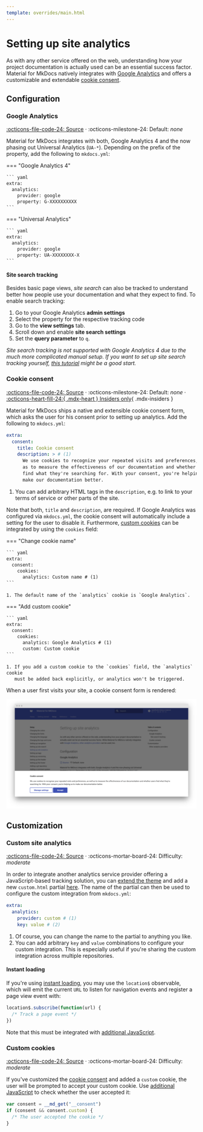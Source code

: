 ```yaml
---
template: overrides/main.html
---
```


# Setting up site analytics

As with any other service offered on the web, understanding how your project
documentation is actually used can be an essential success factor. Material for
MkDocs natively integrates with [Google Analytics][1] and offers a customizable
and extendable [cookie consent][2].

  [1]: https://developers.google.com/analytics
  [2]: #cookie-consent

## Configuration

### Google Analytics

[:octicons-file-code-24: Source][3] · :octicons-milestone-24: Default: _none_

Material for MkDocs integrates with both, Google Analytics 4 and the now phasing
out Universal Analytics (`UA-*`). Depending on the prefix of the property, add
the following to `mkdocs.yml`:

=== "Google Analytics 4"

    ``` yaml
    extra:
      analytics:
        provider: google
        property: G-XXXXXXXXXX
    ```

=== "Universal Analytics"

    ``` yaml
    extra:
      analytics:
        provider: google
        property: UA-XXXXXXXX-X
    ```

  [3]: https://github.com/squidfunk/mkdocs-material/blob/master/src/partials/integrations/analytics.html

#### Site search tracking

Besides basic page views, _site search_ can also be tracked to understand better
how people use your documentation and what they expect to find. To enable
search tracking:

1. Go to your Google Analytics __admin settings__
2. Select the property for the respective tracking code
3. Go to the __view settings__ tab.
4. Scroll down and enable __site search settings__
5. Set the __query parameter__ to `q`.

_Site search tracking is not supported with Google Analytics 4 due to the much
more complicated manual setup. If you want to set up site search tracking
yourself, [this tutorial][4] might be a good start._

  [4]: https://www.analyticsmania.com/post/track-site-search-with-google-tag-manager-and-google-analytics/

### Cookie consent

[:octicons-file-code-24: Source][5] ·
:octicons-milestone-24: Default: _none_ ·
[:octicons-heart-fill-24:{ .mdx-heart } Insiders only][5]{ .mdx-insiders }

Material for MkDocs ships a native and extensible cookie consent form, which
asks the user for his consent prior to setting up analytics. Add the following
to `mkdocs.yml`:

``` yaml
extra:
  consent:
    title: Cookie consent
    description: > # (1)
      We use cookies to recognize your repeated visits and preferences, as well
      as to measure the effectiveness of our documentation and whether users
      find what they're searching for. With your consent, you're helping us to
      make our documentation better.
```

1. You can add arbitrary HTML tags in the `description`, e.g. to link to your
   terms of service or other parts of the site.

Note that both, `title` and `description`, are required. If Google Analytics was
configured via `mkdocs.yml`, the cookie consent will automatically include a
setting for the user to disable it. Furthermore, [custom cookies][6] can be
integrated by using the `cookies` field:

===  "Change cookie name"

    ``` yaml
    extra:
      consent:
        cookies:
          analytics: Custom name # (1)
    ```

    1. The default name of the `analytics` cookie is `Google Analytics`.

===  "Add custom cookie"

    ``` yaml
    extra:
      consent:
        cookies:
          analytics: Google Analytics # (1)
          custom: Custom cookie
    ```

    1. If you add a custom cookie to the `cookies` field, the `analytics` cookie 
       must be added back explicitly, or analytics won't be triggered.

When a user first visits your site, a cookie consent form is rendered:

[![Cookie consent][7]][7]

  [5]: ../insiders/index.md
  [6]: #custom-cookies
  [7]: ../assets/screenshots/consent.png

## Customization

### Custom site analytics

[:octicons-file-code-24: Source][3] ·
:octicons-mortar-board-24: Difficulty: _moderate_

In order to integrate another analytics service provider offering a 
JavaScript-based tracking solution, you can [extend the theme][8] and add a new 
`custom.html` partial [here][9]. The name of the partial can then be used to 
configure the custom integration from `mkdocs.yml`:

``` yaml
extra:
  analytics:
    provider: custom # (1)
    key: value # (2)
```

1. Of course, you can change the name to the partial to anything you like.
2. You can add arbitrary `key` and `value` combinations to configure your custom
   integration. This is especially useful if you're sharing the custom
   integration across multiple repositories.

  [8]: ../customization.md#extending-the-theme
  [9]: https://github.com/squidfunk/mkdocs-material/tree/master/src/partials/integrations/analytics

#### Instant loading

If you're using [instant loading][10], you may use the `location$` observable,
which will emit the current `URL` to listen for navigation events and register
a page view event with:

``` js
location$.subscribe(function(url) {
  /* Track a page event */
})
```

Note that this must be integrated with [additional JavaScript][11].

  [10]: setting-up-navigation.md#instant-loading
  [11]: ../customization.md#additional-javascript

### Custom cookies

[:octicons-file-code-24: Source][3] ·
:octicons-mortar-board-24: Difficulty: _moderate_

If you've customized the [cookie consent][12] and added a `custom` cookie, the
user will be prompted to accept your custom cookie. Use
[additional JavaScript][11] to check whether the user accepted it:

``` js
var consent = __md_get("__consent")
if (consent && consent.custom) {
  /* The user accepted the cookie */
}
```

  [12]: #cookie-consent
